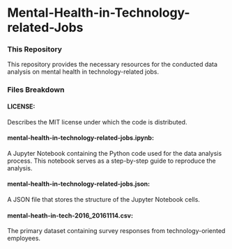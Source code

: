 # Mental-Health-in-Technology-related-Jobs

### This Repository

This repository provides the necessary resources for the conducted data analysis on mental health in technology-related jobs.

### Files Breakdown

#### LICENSE:

Describes the MIT license under which the code is distributed.

#### mental-health-in-technology-related-jobs.ipynb:

A Jupyter Notebook containing the Python code used for the data analysis process.
This notebook serves as a step-by-step guide to reproduce the analysis.

#### mental-health-in-technology-related-jobs.json:

A JSON file that stores the structure of the Jupyter Notebook cells.

#### mental-heath-in-tech-2016_20161114.csv:

The primary dataset containing survey responses from technology-oriented employees.
